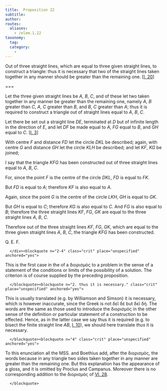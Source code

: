 ```yaml
---
title:  Proposition 22
subtitle: 
author:
routes:
  aliases:
    - /elem.1.22
taxonomy:
  tag:
  category:
    - 
---
```


Out of three straight lines, which are equal to three given straight lines, to construct a triangle: thus it is necessary that two of the straight lines taken together in any manner should be greater than the remaining one. [<a href="/elem.1.20">I. 20</a>]

===

<p>Let the three given straight lines be <em>A</em>, <em>B</em>, <em>C</em>, and of these let two taken together in any manner be greater than the remaining one, namely <em>A</em>, <em>B</em> greater than <em>C</em>, <span class="center"><em>A</em>, <em>C</em> greater than <em>B</em>,</span> and <em>B</em>, <em>C</em> greater than <em>A</em>; thus it is required to construct a triangle out of straight lines equal to <em>A</em>, <em>B</em>, <em>C</em>. </p>


<p>Let there be set out a straight line <em>DE</em>, terminated at <em>D</em> but of infinite length in the direction of <em>E</em>, and let <em>DF</em> be made equal to <em>A</em>, <em>FG</em> equal to <em>B</em>, and <em>GH</em> equal to <em>C</em>. [<a href="/elem.1.3">I. 3</a>]</p>


<p>With centre <em>F</em> and distance <em>FD</em> let the circle <em>DKL</em> be described; again, with centre <em>G</em> and distance <em>GH</em> let the circle <em>KLH</em> be described; and let <em>KF</em>, <em>KG</em> be joined;</p>


<p>I say that the triangle <em>KFG</em> has been constructed out of three straight lines equal to <em>A</em>, <em>B</em>, <em>C</em>. <pb n="293"/></p>


<p>For, since the point <em>F</em> is the centre of the circle <em>DKL</em>, <span class="center"><em>FD</em> is equal to <em>FK</em>.</span></p>


<p>But <em>FD</em> is equal to <em>A</em>; <span class="center">therefore <em>KF</em> is also equal to <em>A</em>.</span></p>


<p>Again, since the point <em>G</em> is the centre of the circle <em>LKH</em>, <span class="center"><em>GH</em> is equal to <em>GK</em>.</span></p>


<p>But <em>GH</em> is equal to <em>C</em>; <span class="center">therefore <em>KG</em> is also equal to <em>C</em>. And <em>FG</em> is also equal to <em>B</em>;</span> therefore the three straight lines <em>KF</em>, <em>FG</em>, <em>GK</em> are equal to the three straight lines <em>A</em>, <em>B</em>, <em>C</em>.</p>


<p>Therefore out of the three straight lines <em>KF</em>, <em>FG</em>, <em>GK</em>, which are equal to the three given straight lines <em>A</em>, <em>B</em>, <em>C</em>, the triangle <em>KFG</em> has been constructed.</p>

<div class="QED">
       
<p>Q. E. F.</p>

      </div><blockquote n="2-4" class="crit" place="unspecified" anchored="yes">
       
<p>This is the first case in the <title>Elements</title> of a <foreign lang="greek">διορισμός</foreign> to a problem in the sense of a statement of the conditions or limits of the possibility of a solution. The criterion is of course supplied by the preceding proposition.</p>

      </blockquote><blockquote n="2. thus it is necessary." class="crit" place="unspecified" anchored="yes">
       
<p>This is usually translated (e.g. by Williamson and Simson) <quote><title>But</title> it is necessary,</quote>
 which is however inaccurate, since the Greek is not <foreign lang="greek">δεῖ δέ</foreign> but <foreign lang="greek">δεῖ δή</foreign>. The words are the same as those used to introduce the <foreign lang="greek">διορισμός</foreign> in the other sense of the <quote>definition</quote>
 or <quote>particular statement</quote>
 of a construction to be effected. Hence, as in the latter case we say <quote>thus it is required</quote>
 (e.g. to bisect the finite straight line <em>AB</em>, <a href="/elem.1.10">I. 10</a>), we should here translate <quote><em>thus</em> it is necessary.</quote>
</p>

      </blockquote><blockquote n="4" class="crit" place="unspecified" anchored="yes">
       
<p>To this enunciation all the MSS. and Boethius add, after the <foreign lang="greek">διορισμός</foreign>, the words <quote>because in any triangle two sides taken together in any manner are greater than the remaining one.</quote>
 But this explanation has the appearance of a gloss, and it is omitted by Proclus and Campanus. Moreover there is no corresponding addition to the <foreign lang="greek">διορισμός</foreign> of <a href="/elem.6.28">VI. 28</a>.</p>

      </blockquote>
